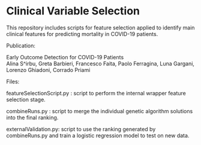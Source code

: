 # Clinical Variable Selection

This repository includes scripts for feature selection applied to identify main clinical features for predicting mortality in COVID-19 patients.

Publication:

Early Outcome Detection for COVID-19 Patients  
Alina S\^irbu, Greta Barbieri, Francesco Faita, Paolo Ferragina, Luna Gargani,  Lorenzo Ghiadoni, Corrado Priami


Files:

featureSelectionScript.py : script to perform the internal wrapper feature selection stage.

combineRuns.py : script to merge the individual genetic algorithm solutions into the final ranking.

externalValidation.py: script to use the ranking generated by combineRuns.py and train a logistic regression model to test on new data.

